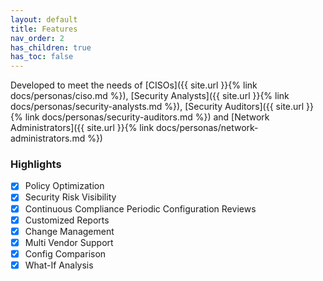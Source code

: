 ```yaml
---
layout: default
title: Features
nav_order: 2
has_children: true
has_toc: false
---
```


Developed to meet the needs of [CISOs]({{ site.url }}{% link docs/personas/ciso.md %}), [Security Analysts]({{ site.url }}{% link docs/personas/security-analysts.md %}), [Security Auditors]({{ site.url }}{% link docs/personas/security-auditors.md %}) and [Network Administrators]({{ site.url }}{% link docs/personas/network-administrators.md %})

### Highlights

- [x] Policy Optimization
- [x] Security Risk Visibility
- [x] Continuous Compliance Periodic Configuration Reviews
- [x] Customized Reports
- [x] Change Management
- [x] Multi Vendor Support
- [x] Config Comparison
- [x] What-If Analysis
